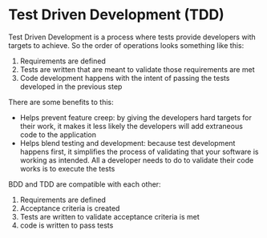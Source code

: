 # Test Driven Development (TDD)
Test Driven Development is a process where tests provide developers with targets to achieve. So the order of operations looks something like this:
1. Requirements are defined
2. Tests are written that are meant to validate those requirements are met
3. Code development happens with the intent of passing the tests developed in the previous step

There are some benefits to this:
- Helps prevent feature creep: by giving the developers hard targets for their work, it makes it less likely the developers will add extraneous code to the application
- Helps blend testing and development: because test development happens first, it simplifies the process of validating that your software is working as intended. All a developer needs to do to validate their code works is to execute the tests

BDD and TDD are compatible with each other:
1. Requirements are defined
2. Acceptance criteria is created
3. Tests are written to validate acceptance criteria is met
4. code is written to pass tests